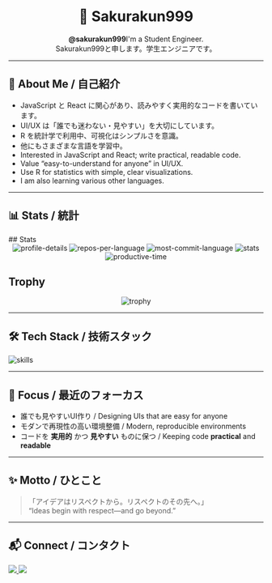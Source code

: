 <!-- =========================
    🌸 Welcome / ようこそ
========================= -->
<div align="center">
  <h1>🌸 Sakurakun999</h1>
  <p>
    <strong>@sakurakun999</strong>I'm a Student Engineer.<br />
    Sakurakun999と申します。学生エンジニアです。
  </p>
</div>

---

## 👋 About Me / 自己紹介
- JavaScript と React に関心があり、読みやすく実用的なコードを書いています。  
- UI/UX は「誰でも迷わない・見やすい」を大切にしています。  
- R を統計学で利用中、可視化はシンプルさを意識。
- 他にもさまざまな言語を学習中。
- Interested in JavaScript and React; write practical, readable code.  
- Value “easy-to-understand for anyone” in UI/UX.  
- Use R for statistics with simple, clear visualizations.
- I am also learning various other languages.

---

## 📊 Stats / 統計
<!-- GitHub Stats -->## Stats
<div align="center">

  <img src="https://github-profile-summary-cards.vercel.app/api/cards/profile-details?username=sakurakun999&theme=tokyonight" alt="profile-details" />

  <img src="https://github-profile-summary-cards.vercel.app/api/cards/repos-per-language?username=sakurakun999&theme=nord_dark" alt="repos-per-language" />
  <img src="https://github-profile-summary-cards.vercel.app/api/cards/most-commit-language?username=sakurakun999&theme=nord_dark" alt="most-commit-language" />

  <img src="https://github-profile-summary-cards.vercel.app/api/cards/stats?username=sakurakun999&theme=nord_dark" alt="stats" />
  <img src="https://github-profile-summary-cards.vercel.app/api/cards/productive-time?username=sakurakun999&theme=nord_dark&utcOffset=9" alt="productive-time" />

</div>

## Trophy
<div align="center">

  <img src="https://github-profile-trophy.vercel.app/?username=sakurakun999&theme=nord_dark&margin-w=8&margin-h=8" alt="trophy" />

</div>


---

## 🛠 Tech Stack / 技術スタック
<!-- Skill Icons (simple, unified height) -->
<p>
<img src="https://skillicons.dev/icons?i=js,react,html,css,r,cloudflare,github,python,ruby&perline=10" alt="skills" />
</p>

---

## 🎯 Focus / 最近のフォーカス
- 誰でも見やすいUI作り / Designing UIs that are easy for anyone  
- モダンで再現性の高い環境整備 / Modern, reproducible environments  
- コードを <strong>実用的</strong> かつ <strong>見やすい</strong> ものに保つ / Keeping code <strong>practical</strong> and <strong>readable</strong>  

---

## ✨ Motto / ひとこと
> 「アイデアはリスペクトから。リスペクトのその先へ。」  
> “Ideas begin with respect—and go beyond.”

---

## 📬 Connect / コンタクト
<p>
  <a href="https://github.com/sakurakun999">
    <img src="https://img.shields.io/badge/GitHub-@sakurakun999-181717?logo=github&style=flat" />
  </a>
  <a href="https://qiita.com/sakurakun999">
    <img src="https://img.shields.io/badge/qiita-@sakurakun999-181717?logo=qiita&style=flat" />
  </a>
  <!-- ほかにZennやQiita等があれば追記 -->
</p>

